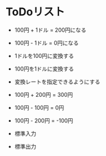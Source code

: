 # ToDoリスト
- 100円 + 1ドル = 200円になる
- 100円 - 1ドル = 0円になる
- 1ドルを100円に変換する
- 100円を1ドルに変換する
- 変換レートを指定できるようにする
- 100円 + 200円 = 300円
- 100円 - 100円 = 0円  
- 100円 - 200円 = -100円

- 標準入力
- 標準出力

